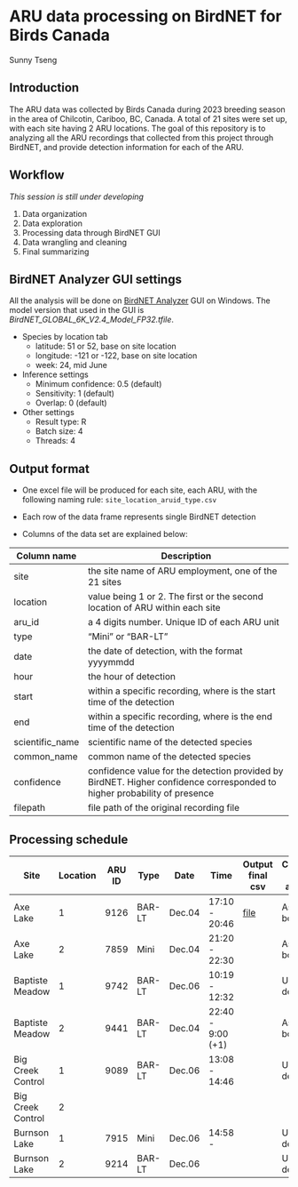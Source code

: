 ARU data processing on BirdNET for Birds Canada
================
Sunny Tseng

## Introduction

The ARU data was collected by Birds Canada during 2023 breeding season
in the area of Chilcotin, Cariboo, BC, Canada. A total of 21 sites were
set up, with each site having 2 ARU locations. The goal of this
repository is to analyzing all the ARU recordings that collected from
this project through BirdNET, and provide detection information for each
of the ARU.

## Workflow

*This session is still under developing*

1.  Data organization
2.  Data exploration
3.  Processing data through BirdNET GUI
4.  Data wrangling and cleaning
5.  Final summarizing

## BirdNET Analyzer GUI settings

All the analysis will be done on [BirdNET
Analyzer](https://github.com/kahst/BirdNET-Analyzer) GUI on Windows. The
model version that used in the GUI is
*BirdNET_GLOBAL_6K_V2.4_Model_FP32.tfile*.

- Species by location tab
  - latitude: 51 or 52, base on site location
  - longitude: -121 or -122, base on site location
  - week: 24, mid June
- Inference settings
  - Minimum confidence: 0.5 (default)
  - Sensitivity: 1 (default)
  - Overlap: 0 (default)
- Other settings
  - Result type: R
  - Batch size: 4
  - Threads: 4

## Output format

- One excel file will be produced for each site, each ARU, with the
  following naming rule: `site_location_aruid_type.csv`

- Each row of the data frame represents single BirdNET detection

- Columns of the data set are explained below:

| Column name     | Description                                                                                                              |
|-----------------|--------------------------------------------------------------------------------------------------------------------------|
| site            | the site name of ARU employment, one of the 21 sites                                                                     |
| location        | value being 1 or 2. The first or the second location of ARU within each site                                             |
| aru_id          | a 4 digits number. Unique ID of each ARU unit                                                                            |
| type            | “Mini” or “BAR-LT”                                                                                                       |
| date            | the date of detection, with the format yyyymmdd                                                                          |
| hour            | the hour of detection                                                                                                    |
| start           | within a specific recording, where is the start time of the detection                                                    |
| end             | within a specific recording, where is the end time of the detection                                                      |
| scientific_name | scientific name of the detected species                                                                                  |
| common_name     | common name of the detected species                                                                                      |
| confidence      | confidence value for the detection provided by BirdNET. Higher confidence corresponded to higher probability of presence |
| filepath        | file path of the original recording file                                                                                 |

## Processing schedule

| Site              | Location | ARU ID | Type   | Date   | Time              | Output final csv                                | Computer for analysis |                       |
|-------------------|----------|--------|--------|--------|-------------------|-------------------------------------------------|-----------------------|-----------------------|
| Axe Lake          | 1        | 9126   | BAR-LT | Dec.04 | 17:10 - 20:46     | [file](./data/cleaned/AxeLake_1_9126_BARLT.csv) | Asus Zen book         | bo\](other_file.md)ok |
| Axe Lake          | 2        | 7859   | Mini   | Dec.04 | 21:20 - 22:30     |                                                 | Asus Zen book         |                       |
| Baptiste Meadow   | 1        | 9742   | BAR-LT | Dec.06 | 10:19 - 12:32     |                                                 | UBC desktop           |                       |
| Baptiste Meadow   | 2        | 9441   | BAR-LT | Dec.04 | 22:40 - 9:00 (+1) |                                                 | Asus Zen book         |                       |
| Big Creek Control | 1        | 9089   | BAR-LT | Dec.06 | 13:08 - 14:46     |                                                 | UBC desktop           |                       |
| Big Creek Control | 2        |        |        |        |                   |                                                 |                       |                       |
| Burnson Lake      | 1        | 7915   | Mini   | Dec.06 | 14:58 -           |                                                 | UBC desktop           |                       |
| Burnson Lake      | 2        | 9214   | BAR-LT | Dec.06 |                   |                                                 | UBC desktop           |                       |
